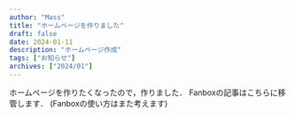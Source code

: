 ```yaml
---
author: "Mass"
title: "ホームページを作りました"
draft: false
date: 2024-01-11
description: "ホームページ作成"
tags: ["お知らせ"]
archives: ["2024/01"]
---
```


ホームページを作りたくなったので，作りました．
Fanboxの記事はこちらに移管します．
(Fanboxの使い方はまた考えます)